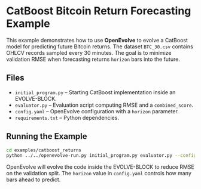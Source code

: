 # CatBoost Bitcoin Return Forecasting Example

This example demonstrates how to use **OpenEvolve** to evolve a CatBoost model
for predicting future Bitcoin returns. The dataset `BTC_30.csv` contains OHLCV
records sampled every 30 minutes. The goal is to minimize validation RMSE when
forecasting returns `horizon` bars into the future.

## Files

- `initial_program.py` – Starting CatBoost implementation inside an EVOLVE-BLOCK.
- `evaluator.py` – Evaluation script computing RMSE and a `combined_score`.
- `config.yaml` – OpenEvolve configuration with a `horizon` parameter.
- `requirements.txt` – Python dependencies.

## Running the Example

```bash
cd examples/catboost_returns
python ../../openevolve-run.py initial_program.py evaluator.py --config config.yaml
```

OpenEvolve will evolve the code inside the EVOLVE-BLOCK to reduce RMSE on the
validation split. The `horizon` value in `config.yaml` controls how many bars
ahead to predict.
